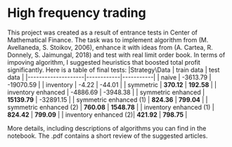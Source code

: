 # High frequency trading

This project was created as a result of entrance tests in Center of Mathematical Finance. The task was to implement algorithm from (M. Avellaneda, S. Stoikov, 2006), enhance it with ideas from (A. Cartea, R. Donnely, S. Jaimungal, 2018) and test with real limit order book. In terms of impoving algorithm, I suggested heuristics that boosted total profit significantly. Here is a table of final tests: 
|Strategy\Data                    | train data | test data |
|--------------------|------------|-----------|
| naive              | -3613.79   | -19070.59 |
| inventory          | -4.22      | -44.01     |
| symmetric          | **370.12**     | **192.58**   |
| inventory enhanced | -4886.69   | -3948.38  |
| symmetric enhanced | **15139.79**   | -32891.15 |
| symmetric enhanced (1) | **824.36**   | **799.04** |
| symmetric enhanced (2) | **760.08**   | **1548.78** |
| inventory enhanced (1) | **824.42**   | **799.09** |
| inventory enhanced (2)| **421.92**   | **798.75** |

More details, including descriptions of algorithms you can find in the notebook. The .pdf contains a short review of the suggested articles.
